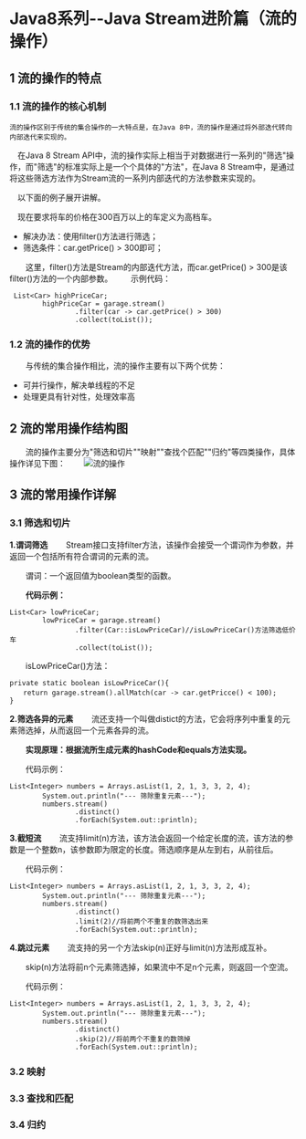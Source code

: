 # Java8系列--Java Stream进阶篇（流的操作）
## **1 流的操作的特点**
### **1.1 流的操作的核心机制**
    流的操作区别于传统的集合操作的一大特点是，在Java 8中，流的操作是通过将外部迭代转向内部迭代来实现的。

  　在Java 8 Stream API中，流的操作实际上相当于对数据进行一系列的"筛选"操作，而"筛选"的标准实际上是一个个具体的"方法"，在Java 8 Stream中，是通过将这些筛选方法作为Stream流的一系列内部迭代的方法参数来实现的。

  　以下面的例子展开讲解。

  　现在要求将车的价格在300百万以上的车定义为高档车。



 - 解决办法：使用filter()方法进行筛选；
 - 筛选条件：car.getPrice() > 300即可；

　　这里，filter()方法是Stream的内部迭代方法，而car.getPrice() > 300是该filter()方法的一个内部参数。
　　示例代码：
```
 List<Car> highPriceCar;
        highPriceCar = garage.stream()
                .filter(car -> car.getPrice() > 300)
                .collect(toList());
```

### **1.2 流的操作的优势**
　　与传统的集合操作相比，流的操作主要有以下两个优势：

 - 可并行操作，解决单线程的不足
 - 处理更具有针对性，处理效率高

## **2 流的常用操作结构图**
　　流的操作主要分为"筛选和切片""映射""查找个匹配""归约"等四类操作，具体操作详见下图：
　　![流的操作](http://img.blog.csdn.net/20170723211243087?watermark/2/text/aHR0cDovL2Jsb2cuY3Nkbi5uZXQvcXFfMzM0Mjk5Njg=/font/5a6L5L2T/fontsize/400/fill/I0JBQkFCMA==/dissolve/70/gravity/SouthEast)
## **3 流的常用操作详解**
### **3.1 筛选和切片**
**1.谓词筛选**
　　Stream接口支持filter方法，该操作会接受一个谓词作为参数，并返回一个包括所有符合谓词的元素的流。

　　谓词：一个返回值为boolean类型的函数。

　　**代码示例：**
　　

```
List<Car> lowPriceCar;
        lowPriceCar = garage.stream()
                .filter(Car::isLowPriceCar)//isLowPriceCar()方法筛选低价车
                .collect(toList());
```
　　isLowPriceCar()方法：
　　

```
private static boolean isLowPriceCar(){
　　return garage.stream().allMatch(car -> car.getPricce() < 100);
}
```

**2.筛选各异的元素**
　　流还支持一个叫做distict的方法，它会将序列中重复的元素筛选掉，从而返回一个元素各异的流。

　　**实现原理：根据流所生成元素的hashCode和equals方法实现。**

　　代码示例：
　　

```
List<Integer> numbers = Arrays.asList(1, 2, 1, 3, 3, 2, 4);
        System.out.println("--- 筛除重复元素---");
        numbers.stream()
                .distinct()
                .forEach(System.out::println);
```

**3.截短流**
　　流支持limit(n)方法，该方法会返回一个给定长度的流，该方法的参数是一个整数n，该参数即为限定的长度。筛选顺序是从左到右，从前往后。

　　代码示例：
　　

```
List<Integer> numbers = Arrays.asList(1, 2, 1, 3, 3, 2, 4);
        System.out.println("--- 筛除重复元素---");
        numbers.stream()
                .distinct()
                .limit(2)//将前两个不重复的数筛选出来
                .forEach(System.out::println);
```

**4.跳过元素**
　　流支持的另一个方法skip(n)正好与limit(n)方法形成互补。

　　skip(n)方法将前n个元素筛选掉，如果流中不足n个元素，则返回一个空流。

　　代码示例：
　　

```
List<Integer> numbers = Arrays.asList(1, 2, 1, 3, 3, 2, 4);
        System.out.println("--- 筛除重复元素---");
        numbers.stream()
                .distinct()
                .skip(2)//将前两个不重复的数筛掉
                .forEach(System.out::println);
```

### **3.2 映射**
### **3.3 查找和匹配**
### **3.4 归约**

